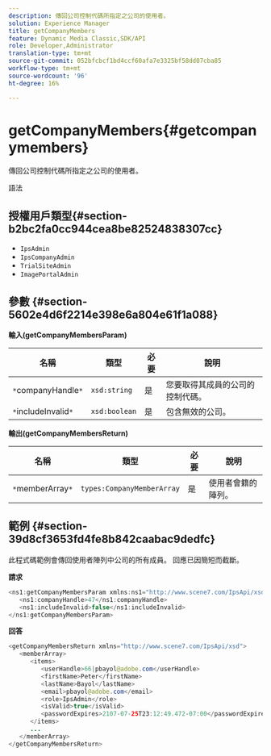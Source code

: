 ```yaml
---
description: 傳回公司控制代碼所指定之公司的使用者。
solution: Experience Manager
title: getCompanyMembers
feature: Dynamic Media Classic,SDK/API
role: Developer,Administrator
translation-type: tm+mt
source-git-commit: 052bfcbcf1bd4ccf60afa7e3325bf58dd07cba85
workflow-type: tm+mt
source-wordcount: '96'
ht-degree: 16%

---
```



# getCompanyMembers{#getcompanymembers}

傳回公司控制代碼所指定之公司的使用者。

語法

## 授權用戶類型{#section-b2bc2fa0cc944cea8be82524838307cc}

* `IpsAdmin`
* `IpsCompanyAdmin`
* `TrialSiteAdmin`
* `ImagePortalAdmin`

## 參數 {#section-5602e4d6f2214e398e6a804e61f1a088}

**輸入(getCompanyMembersParam)**

| 名稱 | 類型 | 必要 | 說明 |
|---|---|---|---|
| `*`companyHandle`*` | `xsd:string` | 是 | 您要取得其成員的公司的控制代碼。 |
| `*`includeInvalid`*` | `xsd:boolean` | 是 | 包含無效的公司。 |

**輸出(getCompanyMembersReturn)**

| 名稱 | 類型 | 必要 | 說明 |
|---|---|---|---|
| `*`memberArray`*` | `types:CompanyMemberArray` | 是 | 使用者會籍的陣列。 |

## 範例 {#section-39d8cf3653fd4fe8b842caabac9dedfc}

此程式碼範例會傳回使用者陣列中公司的所有成員。 回應已因簡短而截斷。

**請求**

```java
<ns1:getCompanyMembersParam xmlns:ns1="http://www.scene7.com/IpsApi/xsd">
   <ns1:companyHandle>47</ns1:companyHandle>
   <ns1:includeInvalid>false</ns1:includeInvalid>
</ns1:getCompanyMembersParam>
```

**回答**

```java
<getCompanyMembersReturn xmlns="http://www.scene7.com/IpsApi/xsd">
   <memberArray>
      <items>
         <userHandle>66|pbayol@adobe.com</userHandle>
         <firstName>Peter</firstName>
         <lastName>Bayol</lastName>
         <email>pbayol@adobe.com</email>
         <role>IpsAdmin</role>
         <isValid>true</isValid>
         <passwordExpires>2107-07-25T23:12:49.472-07:00</passwordExpires>
      </items>
      ...
   </memberArray>
</getCompanyMembersReturn>
```

